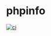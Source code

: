 # phpinfo
[![ci](https://github.com/raadt002/kpn-phpinfo/actions/workflows/ci.yaml/badge.svg?branch=docker)](https://github.com/raadt002/kpn-phpinfo/actions/workflows/ci.yaml)
